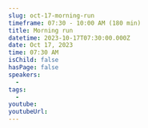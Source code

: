 ```yaml
---
slug: oct-17-morning-run
timeframe: 07:30 - 10:00 AM (180 min)
title: Morning run
datetime: 2023-10-17T07:30:00.000Z
date: Oct 17, 2023
time: 07:30 AM
isChild: false
hasPage: false
speakers:
  -
tags:
  -
youtube:
youtubeUrl:
---
```

